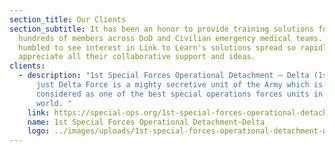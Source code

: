 ```yaml
---
section_title: Our Clients
section_subtitle: It has been an honor to provide training solutions for
  hundreds of members across DoD and Civilian emergency medical teams.  We are
  humbled to see interest in Link to Learn's solutions spread so rapidly and
  appreciate all their collaborative support and ideas.
clients:
  - description: "1st Special Forces Operational Detachment – Delta (1st SFOD-D) or
      just Delta Force is a mighty secretive unit of the Army which is
      considered as one of the best special operations forces units in the
      world. "
    link: https://special-ops.org/1st-special-forces-operational-detachment-delta/
    name: 1st Special Forces Operational Detachment-Delta
    logo: ../images/uploads/1st-special-forces-operational-detachment-deltax200h.png
---
```

